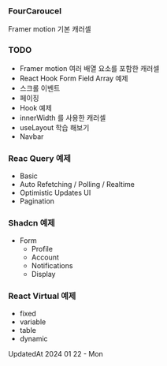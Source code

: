 ### FourCaroucel

Framer motion 기본 캐러셀

### TODO

- Framer motion 여러 배열 요소를 포함한 캐러셀
- React Hook Form Field Array 예제
- 스크롤 이벤트
- 페이징
- Hook 예제
- innerWidth 를 사용한 캐러셀
- useLayout 학습 해보기
- Navbar

### Reac Query 예제    
- Basic
- Auto Refetching / Polling / Realtime
- Optimistic Updates UI
- Pagination

### Shadcn 예제
- Form
  - Profile
  - Account
  - Notifications
  - Display

### React Virtual 예제
- fixed
- variable
- table
- dynamic
    
UpdatedAt 2024 01 22 - Mon